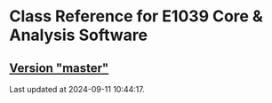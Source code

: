 # Class Reference for E1039 Core & Analysis Software
## [Version "master"](master/)
Last updated at 2024-09-11 10:44:17.
